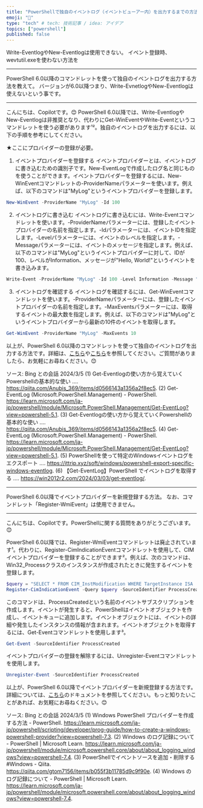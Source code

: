 ```yaml
---
title: "PowerShellで独自のイベントログ（イベントビューアー内）を出力するまでの方法"
emoji: "🦁"
type: "tech" # tech: 技術記事 / idea: アイデア
topics: ["powershell"]
published: false
---
```


Write-EventlogやNew-Eventlogは使用できない。
イベント登録時、wevtutil.exeを使わない方法を

-----

PowerShell 6.0以降のコマンドレットを使って独自のイベントログを出力する方法を教えて。
バージョンが6.0以降つまり、Write-EvnetlogやNew-Eventlogは使えないという事です。

-----

こんにちは、Copilotです。😊
PowerShell 6.0以降では、Write-EventlogやNew-Eventlogは非推奨となり、代わりにGet-WinEventやWrite-Eventというコマンドレットを使う必要があります¹²。独自のイベントログを出力するには、以下の手順を参考にしてください。

★ここにプロバイダーの登録が必要。

1. イベントプロバイダーを登録する
イベントプロバイダーとは、イベントログに書き込むための識別子です。New-EventLogで作成したログ名と同じものを使うことができます。イベントプロバイダーを登録するには、New-WinEventコマンドレットの-ProviderNameパラメーターを使います。例えば、以下のコマンドは"MyLog"というイベントプロバイダーを登録します。

```powershell
New-WinEvent -ProviderName "MyLog" -Id 100
```

2. イベントログに書き込む
イベントログに書き込むには、Write-Eventコマンドレットを使います。-ProviderNameパラメーターには、登録したイベントプロバイダーの名前を指定します。-Idパラメーターには、イベントIDを指定します。-Levelパラメーターには、イベントのレベルを指定します。-Messageパラメーターには、イベントのメッセージを指定します。例えば、以下のコマンドは"MyLog"というイベントプロバイダーに対して、IDが100、レベルがInformation、メッセージが"Hello, World!"というイベントを書き込みます。

```powershell
Write-Event -ProviderName "MyLog" -Id 100 -Level Information -Message "Hello, World!"
```

3. イベントログを確認する
イベントログを確認するには、Get-WinEventコマンドレットを使います。-ProviderNameパラメーターには、登録したイベントプロバイダーの名前を指定します。-MaxEventsパラメーターには、取得するイベントの最大数を指定します。例えば、以下のコマンドは"MyLog"というイベントプロバイダーから最新の10件のイベントを取得します。

```powershell
Get-WinEvent -ProviderName "MyLog" -MaxEvents 10
```

以上が、PowerShell 6.0以降のコマンドレットを使って独自のイベントログを出力する方法です。詳細は、[こちら](^1^)や[こちら](^2^)を参照してください。ご質問がありましたら、お気軽にお尋ねください。😊

ソース: Bing との会話 2024/3/5
(1) Get-Eventlogの使い方から覚えていくPowershellの基本的な使い .... https://qiita.com/Anubis_369/items/d0566143a1356a2f8ec5.
(2) Get-EventLog (Microsoft.PowerShell.Management) - PowerShell. https://learn.microsoft.com/ja-jp/powershell/module/Microsoft.PowerShell.Management/Get-EventLog?view=powershell-5.1.
(3) Get-Eventlogの使い方から覚えていくPowershellの基本的な使い .... https://qiita.com/Anubis_369/items/d0566143a1356a2f8ec5.
(4) Get-EventLog (Microsoft.PowerShell.Management) - PowerShell. https://learn.microsoft.com/ja-jp/powershell/module/Microsoft.PowerShell.Management/Get-EventLog?view=powershell-5.1.
(5) PowerShellを使って特定のWindowsイベントログをエクスポート .... https://ittrip.xyz/soft/windows/powershell-export-specific-windows-eventlog.
(6) 【Get-EventLog】PowerShell でイベントログを取得する .... https://win2012r2.com/2024/03/03/get-eventlog/.

-----

PowerShell 6.0以降でイベントプロバイダーを新規登録する方法。
なお、コマンドレット「Register-WmiEvent」は使用できません。

-----

こんにちは、Copilotです。PowerShellに関する質問をありがとうございます。😊

PowerShell 6.0以降では、Register-WmiEventコマンドレットは廃止されています¹。代わりに、Register-CimIndicationEventコマンドレットを使用して、CIMイベントプロバイダーを登録することができます²。例えば、次のコマンドは、Win32_Processクラスのインスタンスが作成されたときに発生するイベントを登録します。

```powershell
$query = "SELECT * FROM CIM_InstModification WHERE TargetInstance ISA 'Win32_Process'"
Register-CimIndicationEvent -Query $query -SourceIdentifier ProcessCreated
```

このコマンドは、ProcessCreatedという名前のイベントサブスクリプションを作成します。イベントが発生すると、PowerShellはイベントオブジェクトを作成し、イベントキューに追加します。イベントオブジェクトには、イベントの詳細や発生したインスタンスの情報が含まれます。イベントオブジェクトを取得するには、Get-Eventコマンドレットを使用します³。

```powershell
Get-Event -SourceIdentifier ProcessCreated
```

イベントプロバイダーの登録を解除するには、Unregister-Eventコマンドレットを使用します。

```powershell
Unregister-Event -SourceIdentifier ProcessCreated
```

以上が、PowerShell 6.0以降でイベントプロバイダーを新規登録する方法です。詳細については、[こちら](^2^)のドキュメントを参照してください。もっと知りたいことがあれば、お気軽にお尋ねください。😊

ソース: Bing との会話 2024/3/5
(1) Windows PowerShell プロバイダーを作成する方法 - PowerShell. https://learn.microsoft.com/ja-jp/powershell/scripting/developer/prog-guide/how-to-create-a-windows-powershell-provider?view=powershell-7.3.
(2) Windows のログ記録について - PowerShell | Microsoft Learn. https://learn.microsoft.com/ja-jp/powershell/module/microsoft.powershell.core/about/about_logging_windows?view=powershell-7.4.
(3) PowerShellでイベントソースを追加・削除する #Windows - Qiita. https://qiita.com/gtom7156/items/b055f3b11785d9c9f90e.
(4) Windows のログ記録について - PowerShell | Microsoft Learn. https://learn.microsoft.com/ja-jp/powershell/module/microsoft.powershell.core/about/about_logging_windows?view=powershell-7.4.
